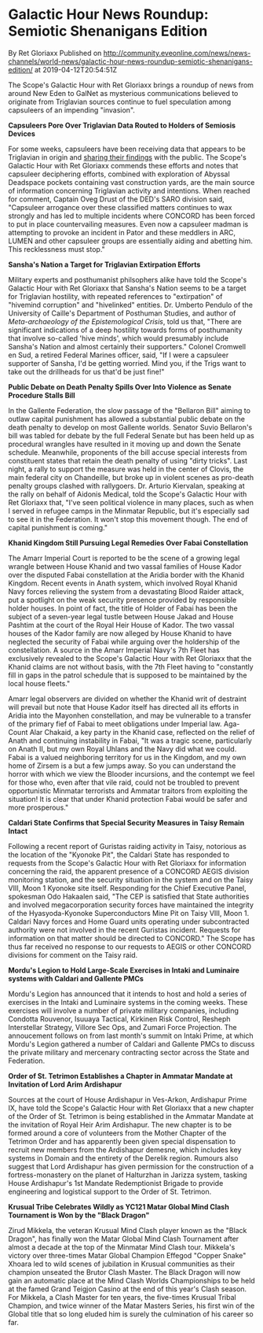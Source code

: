 # Galactic Hour News Roundup: Semiotic Shenanigans Edition
By Ret Gloriaxx
Published on http://community.eveonline.com/news/news-channels/world-news/galactic-hour-news-roundup-semiotic-shenanigans-edition/ at 2019-04-12T20:54:51Z

The Scope's Galactic Hour with Ret Gloriaxx brings a roundup of news from around New Eden to GalNet as mysterious communications believed to originate from Triglavian sources continue to fuel speculation among capsuleers of an impending "invasion".

**Capsuleers Pore Over Triglavian Data Routed to Holders of Semiosis Devices**

For some weeks, capsuleers have been receiving data that appears to be Triglavian in origin and [sharing their findings](https://forums.eveonline.com/t/arc-semiosis/147507) with the public. The Scope's Galactic Hour with Ret Gloriaxx commends these efforts and notes that capsuleer deciphering efforts, combined with exploration of Abyssal Deadspace pockets containing vast construction yards, are the main source of information concerning Triglavian activity and intentions. When reached for comment, Captain Oveg Drust of the DED's SARO division said, "Capsuleer arrogance over these classified matters continues to wax strongly and has led to multiple incidents where CONCORD has been forced to put in place countervailing measures. Even now a capsuleer madman is attempting to provoke an incident in Pator and these meddlers in ARC, LUMEN and other capsuleer groups are essentially aiding and abetting him. This recklessness must stop."

**Sansha's Nation a Target for Triglavian Extirpation Efforts**

Military experts and posthumanist philsophers alike have told the Scope's Galactic Hour with Ret Gloriaxx that Sansha's Nation seems to be a target for Triglavian hostility, with repeated references to "extirpation" of "hivemind corruption" and "hivelinked" entities. Dr. Umberto Pendulo of the University of Caille's Department of Posthuman Studies, and author of _Meta-archaeology of the Epistemological Crisis_, told us that, "There are significant indications of a deep hostility towards forms of posthumanity that involve so-called 'hive minds', which would presumably include Sansha's Nation and almost certainly their supporters." Colonel Cromwell en Sud, a retired Federal Marines officer, said, "If I were a capsuleer supporter of Sansha, I'd be getting worried. Mind you, if the Trigs want to take out the drillheads for us that'd be just fine!"

**Public Debate on Death Penalty Spills Over Into Violence as Senate Procedure Stalls Bill**

In the Gallente Federation, the slow passage of the "Bellaron Bill" aiming to outlaw capital punishment has allowed a substantial public debate on the death penalty to develop on most Gallente worlds. Senator Suvio Bellaron's bill was tabled for debate by the full Federal Senate but has been held up as procedural wrangles have resulted in it moving up and down the Senate schedule. Meanwhile, proponents of the bill accuse special interests from constituent states that retain the death penalty of using "dirty tricks". Last night, a rally to support the measure was held in the center of Clovis, the main federal city on Chandeille, but broke up in violent scenes as pro-death penalty groups clashed with rallygoers. Dr. Arturio Kiervalan, speaking at the rally on behalf of Aidonis Medical, told the Scope's Galactic Hour with Ret Gloriaxx that, "I've seen political violence in many places, such as when I served in refugee camps in the Minmatar Republic, but it's especially sad to see it in the Federation. It won't stop this movement though. The end of capital punishment is coming."

**Khanid Kingdom Still Pursuing Legal Remedies Over Fabai Constellation**

The Amarr Imperial Court is reported to be the scene of a growing legal wrangle between House Khanid and two vassal families of House Kador over the disputed Fabai constellation at the Aridia border with the Khanid Kingdom. Recent events in Anath system, which involved Royal Khanid Navy forces relieving the system from a devastating Blood Raider attack, put a spotlight on the weak security presence provided by responsible holder houses. In point of fact, the title of Holder of Fabai has been the subject of a seven-year legal tustle between House Jakad and House Pashtim at the court of the Royal Heir House of Kador. The two vassal houses of the Kador family are now alleged by House Khanid to have neglected the security of Fabai while arguing over the holdership of the constellation. A source in the Amarr Imperial Navy's 7th Fleet has exclusively revealed to the Scope's Galactic Hour with Ret Gloriaxx that the Khanid claims are not without basis, with the 7th Fleet having to "constantly fill in gaps in the patrol schedule that is supposed to be maintained by the local house fleets."

Amarr legal observers are divided on whether the Khanid writ of destraint will prevail but note that House Kador itself has directed all its efforts in Aridia into the Mayonhen constellation, and may be vulnerable to a transfer of the primary fief of Fabai to meet obligations under Imperial law. Aga-Count Alar Chakaid, a key party in the Khanid case, reflected on the relief of Anath and continuing instability in Fabai, "It was a tragic scene, particularly on Anath II, but my own Royal Uhlans and the Navy did what we could. Fabai is a valued neighboring territory for us in the Kingdom, and my own home of Zirsem is a but a few jumps away. So you can understand the horror with which we view the Blooder incursions, and the contempt we feel for those who, even after that vile raid, could not be troubled to prevent opportunistic Minmatar terrorists and Ammatar traitors from exploiting the situation! It is clear that under Khanid protection Fabai would be safer and more prosperous."

**Caldari State Confirms that Special Security Measures in Taisy Remain Intact**

Following a recent report of Guristas raiding activity in Taisy, notorious as the location of the "Kyonoke Pit", the Caldari State has responded to requests from the Scope's Galactic Hour with Ret Gloriaxx for information concerning the raid, the apparent presence of a CONCORD AEGIS division monitoring station, and the security situation in the system and on the Taisy VIII, Moon 1 Kyonoke site itself. Responding for the Chief Executive Panel, spokesman Odo Hakaalen said, "The CEP is satisfied that State authorities and involved megacorporation security forces have maintained the integrity of the Hyasyoda-Kyonoke Superconductors Mine Pit on Taisy VIII, Moon 1. Caldari Navy forces and Home Guard units operating under subcontracted authority were not involved in the recent Guristas incident. Requests for information on that matter should be directed to CONCORD." The Scope has thus far received no response to our requests to AEGIS or other CONCORD divisions for comment on the Taisy raid.

**Mordu's Legion to Hold Large-Scale Exercises in Intaki and Luminaire systems with Caldari and Gallente PMCs**

Mordu's Legion has announced that it intends to host and hold a series of exercises in the Intaki and Luminaire systems in the coming weeks. These exercises will involve a number of private military companies, including Condotta Rouvenor, Isuuaya Tactical, Kirkinen Risk Control, Resheph Interstellar Strategy, Villore Sec Ops, and Zumari Force Projection. The annoucement follows on from last month's summit on Intaki Prime, at which Mordu's Legion gathered a number of Caldari and Gallente PMCs to discuss the private military and mercenary contracting sector across the State and Federation.

**Order of St. Tetrimon Establishes a Chapter in Ammatar Mandate at Invitation of Lord Arim Ardishapur**

Sources at the court of House Ardishapur in Ves-Arkon, Ardishapur Prime IX, have told the Scope's Galactic Hour with Ret Gloriaxx that a new chapter of the Order of St. Tetrimon is being established in the Ammatar Mandate at the invitation of Royal Heir Arim Ardishapur. The new chapter is to be formed around a core of volunteers from the Mother Chapter of the Tetrimon Order and has apparently been given special dispensation to recruit new members from the Ardishapur demesne, which includes key systems in Domain and the entirety of the Derelik region. Rumours also suggest that Lord Ardishapur has given permission for the construction of a fortress-monastery on the planet of Halturzhan in Jarizza system, tasking House Ardishapur's 1st Mandate Redemptionist Brigade to provide engineering and logistical support to the Order of St. Tetrimon.

**Krusual Tribe Celebrates Wildly as YC121 Matar Global Mind Clash Tournament is Won by the "Black Dragon"**

Zirud Mikkela, the veteran Krusual Mind Clash player known as the "Black Dragon", has finally won the Matar Global Mind Clash Tournament after almost a decade at the top of the Minmatar Mind Clash tour. Mikkela's victory over three-times Matar Global Champion Effegod "Copper Snake" Xhoara led to wild scenes of jubilation in Krusual communities as their champion unseated the Brutor Clash Master. The Black Dragon will now gain an automatic place at the Mind Clash Worlds Championships to be held at the famed Grand Teigjon Casino at the end of this year's Clash season. For Mikkela, a Clash Master for ten years, the five-times Krusual Tribal Champion, and twice winner of the Matar Masters Series, his first win of the Global title that so long eluded him is surely the culmination of his career so far.

